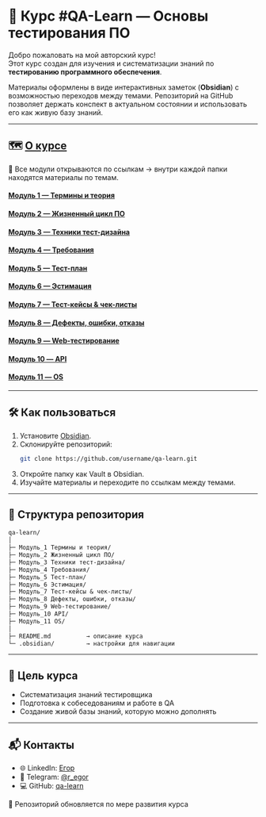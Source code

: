 # 📘 Курс #QA-Learn — Основы тестирования ПО

Добро пожаловать на мой авторский курс!  
Этот курс создан для изучения и систематизации знаний по **тестированию программного обеспечения**.  

Материалы оформлены в виде интерактивных заметок (**Obsidian**) с возможностью переходов между темами. Репозиторий на GitHub позволяет держать конспект в актуальном состоянии и использовать его как живую базу знаний.

---

## 🗺 [О курсе](./О%20Курсе.md)
📂 Все модули открываются по ссылкам → внутри каждой папки находятся материалы по темам.

#### [Модуль 1 — Термины и теория](./Модуль_1%20Термины%20и%20теория)

#### [Модуль 2 — Жизненный цикл ПО](./Модуль_2%20Жизненный%20цикл%20ПО)

#### [Модуль 3 — Техники тест-дизайна](./Модуль_3%20Техники%20Тест-дизайна)

#### [Модуль 4 — Требования](./Модуль_4%20Требования)

#### [Модуль 5 — Тест-план](./Модуль_5%20Тест%20план)

#### [Модуль 6 — Эстимация](./Модуль_6%20Эстимация)

#### [Модуль 7 — Тест-кейсы & чек-листы](./Модуль_7%20Тест-кейс%20%26%20Чек-лист)

#### [Модуль 8 — Дефекты, ошибки, отказы](./Модуль_8%20Дефекты,%20Ошибки,%20Отказы)

#### [Модуль 9 — Web-тестирование](./Модуль_9%20WEB)

#### [Модуль 10 — API](./Модуль_10%20API)

#### [Модуль 11 — OS](./Модуль_11%20OS)

---

## 🛠 Как пользоваться
1. Установите [Obsidian](https://obsidian.md/).  
2. Склонируйте репозиторий:  
   ```bash
   git clone https://github.com/username/qa-learn.git
   ```
3. Откройте папку как Vault в Obsidian.
4. Изучайте материалы и переходите по ссылкам между темами.
---
## 📂 Структура репозитория

```txt
qa-learn/
│
├─ Модуль_1 Термины и теория/
├─ Модуль_2 Жизненный цикл ПО/
├─ Модуль_3 Техники тест-дизайна/
├─ Модуль_4 Требования/
├─ Модуль_5 Тест-план/
├─ Модуль_6 Эстимация/
├─ Модуль_7 Тест-кейсы & чек-листы/
├─ Модуль_8 Дефекты, ошибки, отказы/
├─ Модуль_9 Web-тестирование/
├─ Модуль_10 API/
├─ Модуль_11 OS/
│
├─ README.md          → описание курса
└─ .obsidian/         → настройки для навигации

```

---
## 🎯 Цель курса

- Систематизация знаний тестировщика
- Подготовка к собеседованиям и работе в QA
- Создание живой базы знаний, которую можно дополнять
---
## 📬 Контакты
- 🌐 LinkedIn: [Егор](https://www.linkedin.com/in/rukhovets)
- 📘 Telegram: [@r_egor](https://t.me/r_egor)
- 💻 GitHub: [qa-learn](https://github.com/username/qa-learn)
  
📌 Репозиторий обновляется по мере развития курса
